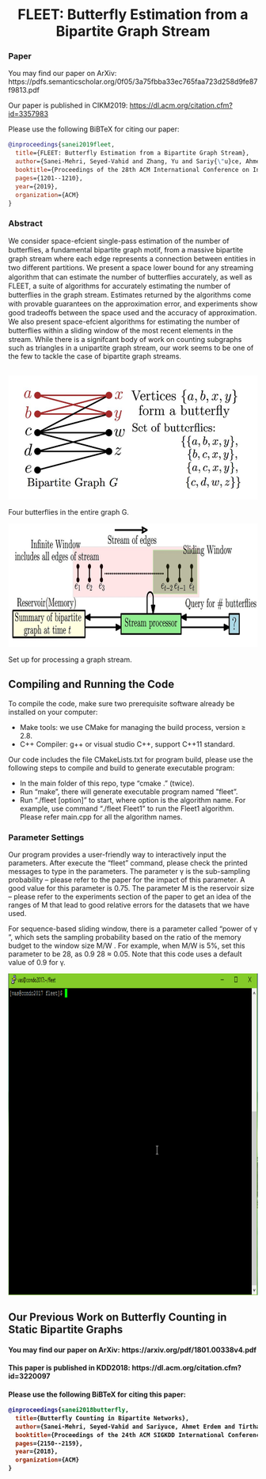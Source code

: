 <h1 align="center">FLEET:  Butterfly Estimation from a Bipartite Graph Stream</h1>

<h3>Paper</h3>
You may find our paper on ArXiv: https://pdfs.semanticscholar.org/0f05/3a75fbba33ec765faa723d258d9fe87f9813.pdf

Our paper is published in CIKM2019: https://dl.acm.org/citation.cfm?id=3357983

Please use the following BiBTeX for citing our paper:

```bibtex
@inproceedings{sanei2019fleet,
  title={FLEET: Butterfly Estimation from a Bipartite Graph Stream},
  author={Sanei-Mehri, Seyed-Vahid and Zhang, Yu and Sariy{\"u}ce, Ahmet Erdem and Tirthapura, Srikanta},
  booktitle={Proceedings of the 28th ACM International Conference on Information and Knowledge Management},
  pages={1201--1210},
  year={2019},
  organization={ACM}
}
```

<h3>Abstract</h3>
We consider space-efcient single-pass estimation of the number
of butterﬂies, a fundamental bipartite graph motif, from a massive
bipartite graph stream where each edge represents a connection between entities in two diﬀerent partitions. We present a space lower
bound for any streaming algorithm that can estimate the number
of butterﬂies accurately, as well as FLEET, a suite of algorithms
for accurately estimating the number of butterﬂies in the graph
stream. Estimates returned by the algorithms come with provable
guarantees on the approximation error, and experiments show good
tradeoﬀs between the space used and the accuracy of approximation. We also present space-efcient algorithms for estimating the
number of butterﬂies within a sliding window of the most recent
elements in the stream. While there is a signifcant body of work on
counting subgraphs such as triangles in a unipartite graph stream,
our work seems to be one of the few to tackle the case of bipartite
graph streams.<br></br>

<p align="center">
  <img src="media/bfly.JPG" width = 580 height = 250/>
  <figcaption> 
    Four butterflies in the entire graph G.
   </figcaption>
</p>

<p align="center">
  <img src="media/stream.JPG" width = 850 height = 250/>
  <figcaption> 
    Set up for processing a graph stream.
   </figcaption>
</p>

<h2>Compiling and Running the Code</h2>
To compile the code, make sure two prerequisite software already be installed on your computer:

  - Make tools: we use CMake for managing the build process, version ≥ 2.8.
  - C++ Compiler: g++ or visual studio C++, support C++11 standard.
  
Our code includes the file CMakeLists.txt for program build, please use the following steps to compile and build to generate executable program:
  - In the main folder of this repo, type “cmake .” (twice).
  - Run “make”, there will generate executable program named ”fleet”.
  - Run “./fleet [option]” to start, where option is the algorithm name. For example, use command “./fleet Fleet1” to run the Fleet1 algorithm. Please refer main.cpp for all the algorithm names.
  

<h3> Parameter Settings </h3>
Our program provides a user-friendly way to interactively input the parameters. After execute the “fleet” command, please check the printed messages to type in the parameters. The parameter γ is the sub-sampling probability – please refer to the paper
for the impact of this parameter. A good value for this parameter is 0.75. The parameter M is the reservoir size – please refer to the experiments section of the paper to get an idea of the ranges of M
that lead to good relative errors for the datasets that we have used.

For sequence-based sliding window, there is a parameter called “power of γ ”, which sets the sampling probability based on the ratio of the memory budget to the window size M/W . For example, when M/W is 5%, set this parameter to be 28, as 0.9 28 ≈ 0.05. Note that this code uses a default value of 0.9 for γ.

<p align="center">
  <img src="media/fleet.gif"  width = 1000 height = 650/>
</p>

<h2> Our Previous Work on Butterfly Counting in Static Bipartite Graphs</h2>
<h4>
You may find our paper on ArXiv: https://arxiv.org/pdf/1801.00338v4.pdf
</h4>
<h4>
This paper is published in KDD2018: https://dl.acm.org/citation.cfm?id=3220097
<h4>

Please use the following BiBTeX for citing this paper:
```bibtex
@inproceedings{sanei2018butterfly,
  title={Butterfly Counting in Bipartite Networks},
  author={Sanei-Mehri, Seyed-Vahid and Sariyuce, Ahmet Erdem and Tirthapura, Srikanta},
  booktitle={Proceedings of the 24th ACM SIGKDD International Conference on Knowledge Discovery \& Data Mining},
  pages={2150--2159},
  year={2018},
  organization={ACM}
}
```
